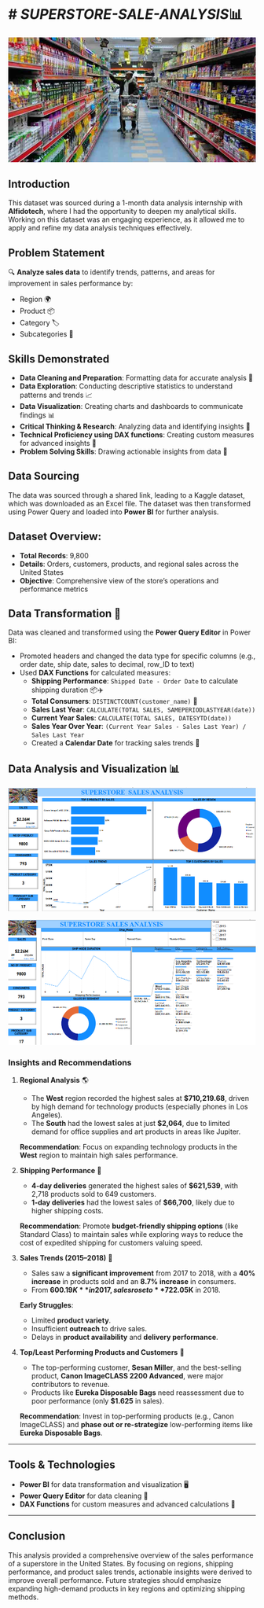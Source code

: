 # # ***SUPERSTORE-SALE-ANALYSIS***📊
![](STORE_IMAGE.JPG)


## Introduction
This dataset was sourced during a 1-month data analysis internship with **Alfidotech**, where I had the opportunity to deepen my analytical skills. Working on this dataset was an engaging experience, as it allowed me to apply and refine my data analysis techniques effectively.

## Problem Statement
🔍 **Analyze sales data** to identify trends, patterns, and areas for improvement in sales performance by:
- Region 🌍
- Product 📦
- Category 🏷️
- Subcategories 🛒

## Skills Demonstrated
- **Data Cleaning and Preparation**: Formatting data for accurate analysis 🧹
- **Data Exploration**: Conducting descriptive statistics to understand patterns and trends 📈
- **Data Visualization**: Creating charts and dashboards to communicate findings 📊
- **Critical Thinking & Research**: Analyzing data and identifying insights 🤔
- **Technical Proficiency using DAX functions**: Creating custom measures for advanced insights 🔧
- **Problem Solving Skills**: Drawing actionable insights from data 🧩

## Data Sourcing
The data was sourced through a shared link, leading to a Kaggle dataset, which was downloaded as an Excel file. The dataset was then transformed using Power Query and loaded into **Power BI** for further analysis.

## Dataset Overview:
- **Total Records**: 9,800
- **Details**: Orders, customers, products, and regional sales across the United States
- **Objective**: Comprehensive view of the store’s operations and performance metrics

## Data Transformation 🔄
Data was cleaned and transformed using the **Power Query Editor** in Power BI:
- Promoted headers and changed the data type for specific columns (e.g., order date, ship date, sales to decimal, row_ID to text)
- Used **DAX Functions** for calculated measures:
  - **Shipping Performance**: `Shipped Date - Order Date` to calculate shipping duration 📦✈️
  - **Total Consumers**: `DISTINCTCOUNT(customer_name)` 👥
  - **Sales Last Year**: `CALCULATE(TOTAL SALES, SAMEPERIODLASTYEAR(date))`
  - **Current Year Sales**: `CALCULATE(TOTAL SALES, DATESYTD(date))`
  - **Sales Year Over Year**: `(Current Year Sales - Sales Last Year) / Sales Last Year`
  - Created a **Calendar Date** for tracking sales trends 📅

## Data Analysis and Visualization 📊

![](SUPERSTORE_POWERBI_1.PNG)

![](SUPERSTORE_POWERBI_2.PNG)

### Insights and Recommendations

1. **Regional Analysis** 🌎
   - The **West** region recorded the highest sales at **$710,219.68**, driven by high demand for technology products (especially phones in Los Angeles).
   - The **South** had the lowest sales at just **$2,064**, due to limited demand for office supplies and art products in areas like Jupiter.

   **Recommendation**: Focus on expanding technology products in the **West** region to maintain high sales performance.

2. **Shipping Performance** 🚚
   - **4-day deliveries** generated the highest sales of **$621,539**, with 2,718 products sold to 649 customers.
   - **1-day deliveries** had the lowest sales of **$66,700**, likely due to higher shipping costs.

   **Recommendation**: Promote **budget-friendly shipping options** (like Standard Class) to maintain sales while exploring ways to reduce the cost of expedited shipping for customers valuing speed.

3. **Sales Trends (2015–2018)** 📅
   - Sales saw a **significant improvement** from 2017 to 2018, with a **40% increase** in products sold and an **8.7% increase** in consumers.
   - From **$600.19K** in 2017, sales rose to **$722.05K** in 2018.

   **Early Struggles**:
   - Limited **product variety**.
   - Insufficient **outreach** to drive sales.
   - Delays in **product availability** and **delivery performance**.

4. **Top/Least Performing Products and Customers** 🏅
   - The top-performing customer, **Sesan Miller**, and the best-selling product, **Canon ImageCLASS 2200 Advanced**, were major contributors to revenue.
   - Products like **Eureka Disposable Bags** need reassessment due to poor performance (only **$1.625** in sales).

   **Recommendation**: Invest in top-performing products (e.g., Canon ImageCLASS) and **phase out or re-strategize** low-performing items like **Eureka Disposable Bags**.

---

## Tools & Technologies
- **Power BI** for data transformation and visualization 🖥️
- **Power Query Editor** for data cleaning 🧹
- **DAX Functions** for custom measures and advanced calculations 🔧

---

## Conclusion
This analysis provided a comprehensive overview of the sales performance of a superstore in the United States. By focusing on regions, shipping performance, and product sales trends, actionable insights were derived to improve overall performance. Future strategies should emphasize expanding high-demand products in key regions and optimizing shipping methods.
